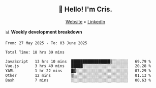 
<h2 align="center">👋 Hello! I'm Cris.</h2>
<p align="center">
  <a href="https://www.criscunas.dev">Website</a> •
  <a href="https://www.linkedin.com/in/cristophercunas/">LinkedIn</a> 
</p>


📊 **Weekly development breakdown**
<!--START_SECTION:waka-->

```txt
From: 27 May 2025 - To: 03 June 2025

Total Time: 18 hrs 39 mins

JavaScript   13 hrs 10 mins  █████████████████▒░░░░░░░   69.79 %
Vue.js       3 hrs 49 mins   █████░░░░░░░░░░░░░░░░░░░░   20.28 %
YAML         1 hr 22 mins    █▓░░░░░░░░░░░░░░░░░░░░░░░   07.29 %
Other        12 mins         ▒░░░░░░░░░░░░░░░░░░░░░░░░   01.13 %
Bash         7 mins          ░░░░░░░░░░░░░░░░░░░░░░░░░   00.63 %
```

<!--END_SECTION:waka-->
